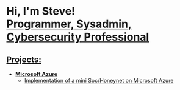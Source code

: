 <h1>Hi, I'm Steve! <br/><a href="https://github.com/scasadonte">Programmer, Sysadmin, Cybersecurity Professional</a> <a href="https://www.linkedin.com/in/stephen-casadonte/"></h1>

<h2>Projects:</h2>

- <b>Microsoft Azure</b>
  - [Implementation of a mini Soc/Honeynet on Microsoft Azure](https://github.com/scasadonte/Azure-SIEM)

